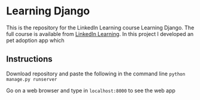 # Learning Django
This is the repository for the LinkedIn Learning course Learning Django. The full course is available from [LinkedIn Learning](https://www.linkedin.com/learning/learning-django-2).
In this project I developed an pet adoption app which 

## Instructions

Download repository and paste the following in the command line `python manage.py runserver`

Go on a web browser and type in `localhost:8000` to see the web app

